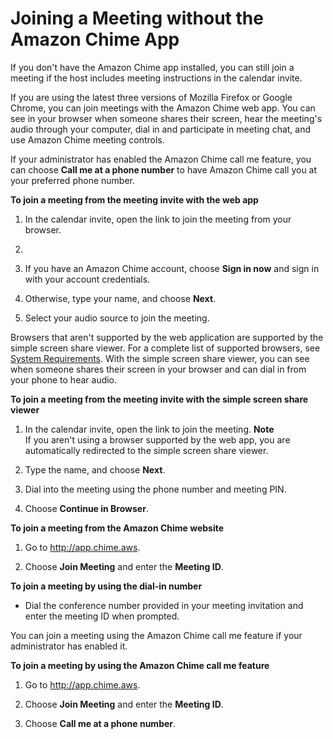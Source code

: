 # Joining a Meeting without the Amazon Chime App<a name="chime-join-meeting"></a>

If you don't have the Amazon Chime app installed, you can still join a meeting if the host includes meeting instructions in the calendar invite\.

If you are using the latest three versions of Mozilla Firefox or Google Chrome, you can join meetings with the Amazon Chime web app\. You can see in your browser when someone shares their screen, hear the meeting's audio through your computer, dial in and participate in meeting chat, and use Amazon Chime meeting controls\.

If your administrator has enabled the Amazon Chime call me feature, you can choose **Call me at a phone number** to have Amazon Chime call you at your preferred phone number\.

**To join a meeting from the meeting invite with the web app**

1. In the calendar invite, open the link to join the meeting from your browser\.

1. 

   1. If you have an Amazon Chime account, choose **Sign in now** and sign in with your account credentials\.

   1. Otherwise, type your name, and choose **Next**\.

1. Select your audio source to join the meeting\. 

Browsers that aren't supported by the web application are supported by the simple screen share viewer\. For a complete list of supported browsers, see [System Requirements](chime-requirements.md)\. With the simple screen share viewer, you can see when someone shares their screen in your browser and can dial in from your phone to hear audio\.

**To join a meeting from the meeting invite with the simple screen share viewer**

1. In the calendar invite, open the link to join the meeting\.
**Note**  
If you aren't using a browser supported by the web app, you are automatically redirected to the simple screen share viewer\.

1. Type the name, and choose **Next**\.

1. Dial into the meeting using the phone number and meeting PIN\.

1. Choose **Continue in Browser**\.

**To join a meeting from the Amazon Chime website**

1. Go to [http://app\.chime\.aws](http://app.chime.aws)\.

1. Choose **Join Meeting** and enter the **Meeting ID**\.

**To join a meeting by using the dial\-in number**
+ Dial the conference number provided in your meeting invitation and enter the meeting ID when prompted\.

You can join a meeting using the Amazon Chime call me feature if your administrator has enabled it\.

**To join a meeting by using the Amazon Chime call me feature**

1. Go to [http://app\.chime\.aws](http://app.chime.aws)\.

1. Choose **Join Meeting** and enter the **Meeting ID**\.

1. Choose **Call me at a phone number**\.